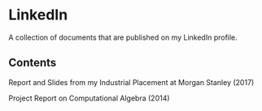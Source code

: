 # LinkedIn

A collection of documents that are published on my LinkedIn profile.

## Contents
Report and Slides from my Industrial Placement at Morgan Stanley (2017)

Project Report on Computational Algebra (2014)
